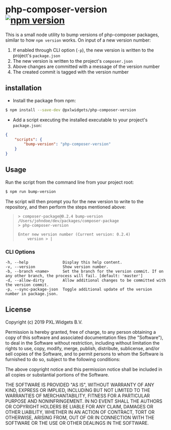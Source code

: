 # php-composer-version [![npm version](https://badge.fury.io/js/%40pxlwidgets%2Fphp-composer-version.svg)](https://badge.fury.io/js/%40pxlwidgets%2Fphp-composer-version)

This is a small node utility to bump versions of php-composer packages, 
similar to how `npm version` works. On input of a new version number:

1. If enabled through CLI option (`-p`), the new version is written to the project's `package.json`
2. The new version is written to the project's `composer.json`
3. Above changes are committed with a message of the version number
4. The created commit is tagged with the version number

## installation

- Install the package from npm:
```bash
$ npm install --save-dev @pxlwidgets/php-composer-version
```
- Add a script executing the installed executable to your project's `package.json`:

```json
{
    "scripts": {
        "bump-version": "php-composer-version"
    }
}
```
 
## Usage 

Run the script from the command line from your project root:

```bash
$ npm run bump-version
```
The script will then prompt you for the new version to write to the repository,
and then perform the steps mentioned above:

> ```text
> > composer-package@0.2.4 bump-version /Users/johndoe/dev/packages/composer-package
> > php-composer-version
>
> Enter new version number (Current version: 0.2.4)
>     version > |
> ``` 

### CLI Options
```text
-h, --help               Display this help content.
-v, --version            Show version number.
-b, --branch <name>      Set the branch for the version commit. If on any other branch, the process will fail. [default: 'master']
-d, --allow-dirty        Allow additional changes to be committed with the version commit.
-p, --sync-package-json  Toggle additional update of the version number in package.json.
```
## License

Copyright (c) 2019 PXL.Widgets B.V.

 Permission is hereby granted, free of charge, to any person
 obtaining a copy of this software and associated documentation
 files (the "Software"), to deal in the Software without
 restriction, including without limitation the rights to use,
 copy, modify, merge, publish, distribute, sublicense, and/or sell
 copies of the Software, and to permit persons to whom the
 Software is furnished to do so, subject to the following
 conditions:

 The above copyright notice and this permission notice shall be
 included in all copies or substantial portions of the Software.

 THE SOFTWARE IS PROVIDED "AS IS", WITHOUT WARRANTY OF ANY KIND,
 EXPRESS OR IMPLIED, INCLUDING BUT NOT LIMITED TO THE WARRANTIES
 OF MERCHANTABILITY, FITNESS FOR A PARTICULAR PURPOSE AND
 NONINFRINGEMENT. IN NO EVENT SHALL THE AUTHORS OR COPYRIGHT
 HOLDERS BE LIABLE FOR ANY CLAIM, DAMAGES OR OTHER LIABILITY,
 WHETHER IN AN ACTION OF CONTRACT, TORT OR OTHERWISE, ARISING
 FROM, OUT OF OR IN CONNECTION WITH THE SOFTWARE OR THE USE OR
 OTHER DEALINGS IN THE SOFTWARE.
